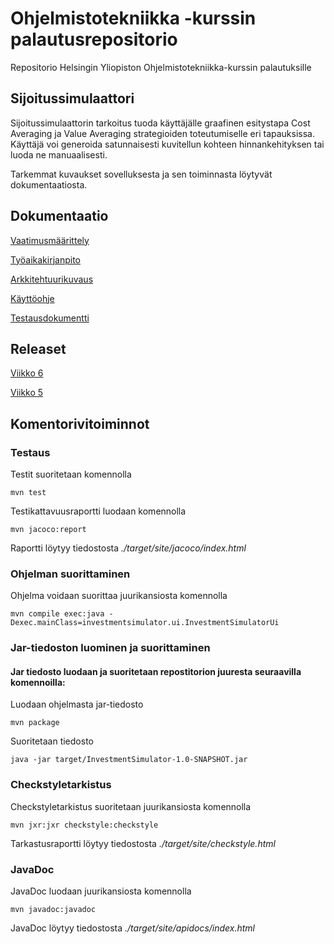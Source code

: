 # Ohjelmistotekniikka -kurssin palautusrepositorio

Repositorio Helsingin Yliopiston Ohjelmistotekniikka-kurssin palautuksille

## Sijoitussimulaattori

Sijoitussimulaattorin tarkoitus tuoda käyttäjälle graafinen esitystapa Cost Averaging ja Value Averaging strategioiden toteutumiselle eri tapauksissa. Käyttäjä voi generoida satunnaisesti kuvitellun kohteen hinnankehityksen tai luoda ne manuaalisesti.

Tarkemmat kuvaukset sovelluksesta ja sen toiminnasta löytyvät dokumentaatiosta.

## Dokumentaatio

[Vaatimusmäärittely](https://github.com/JoakimJoensuu/ot-harjoitustyo/blob/master/dokumentaatio/vaatimusmaarittely.md)

[Työaikakirjanpito](https://github.com/JoakimJoensuu/ot-harjoitustyo/blob/master/dokumentaatio/tyoaikakirjanpito.md)

[Arkkitehtuurikuvaus](https://github.com/JoakimJoensuu/ot-harjoitustyo/blob/master/dokumentaatio/arkkitehtuuri.md)

[Käyttöohje](https://github.com/JoakimJoensuu/ot-harjoitustyo/blob/master/dokumentaatio/kayttoohje.md)

[Testausdokumentti](https://github.com/JoakimJoensuu/ot-harjoitustyo/blob/master/dokumentaatio/testausdokumentti.md)

## Releaset 

[Viikko 6](https://github.com/JoakimJoensuu/ot-harjoitustyo/releases/tag/viikko6)

[Viikko 5](https://github.com/JoakimJoensuu/ot-harjoitustyo/releases/tag/viikko5)

## Komentorivitoiminnot

### Testaus

Testit suoritetaan komennolla

```
mvn test
```

Testikattavuusraportti luodaan komennolla

```
mvn jacoco:report
```

Raportti löytyy tiedostosta _./target/site/jacoco/index.html_


### Ohjelman suorittaminen

Ohjelma voidaan suorittaa juurikansiosta komennolla

```
mvn compile exec:java -Dexec.mainClass=investmentsimulator.ui.InvestmentSimulatorUi
```


### Jar-tiedoston luominen ja suorittaminen

#### Jar tiedosto luodaan ja suoritetaan repostitorion juuresta seuraavilla komennoilla:

Luodaan ohjelmasta jar-tiedosto

```
mvn package
```

Suoritetaan tiedosto

```
java -jar target/InvestmentSimulator-1.0-SNAPSHOT.jar
```

### Checkstyletarkistus

Checkstyletarkistus suoritetaan juurikansiosta komennolla
```
mvn jxr:jxr checkstyle:checkstyle
```
Tarkastusraportti löytyy tiedostosta _./target/site/checkstyle.html_

### JavaDoc

JavaDoc luodaan juurikansiosta komennolla

```
mvn javadoc:javadoc
```
JavaDoc löytyy tiedostosta _./target/site/apidocs/index.html_
